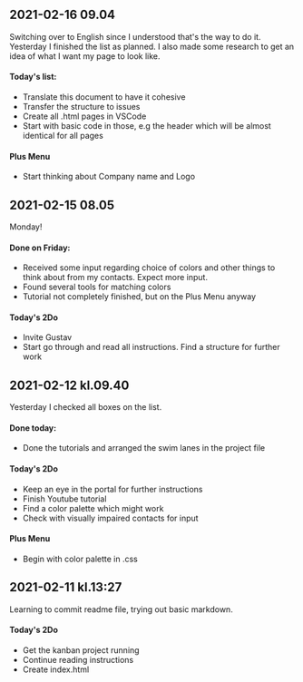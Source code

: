 ## 2021-02-16 09.04
Switching over to English since I understood that's the way to do it. 
Yesterday I finished the list as planned. I also made some research to get an idea of what I want my page to look like. 

#### Today's list:
* Translate this document to have it cohesive
* Transfer the structure to issues
* Create all .html pages in VSCode
* Start with basic code in those, e.g the header which will be almost identical for all pages

#### Plus Menu
* Start thinking about Company name and Logo


## 2021-02-15 08.05
Monday! 
#### Done on Friday:
* Received some input regarding choice of colors and other things to think about from my contacts. Expect more input. 
* Found several tools for matching colors
* Tutorial not completely finished, but on the Plus Menu anyway

#### Today's 2Do
* Invite Gustav
* Start go through and read all instructions. Find a structure for further work

## 2021-02-12 kl.09.40
Yesterday I checked all boxes on the list. 

#### Done today:
* Done the tutorials and arranged the swim lanes in the project file

#### Today's 2Do
* Keep an eye in the portal for further instructions
* Finish Youtube tutorial
* Find a color palette which might work
* Check with visually impaired contacts for input

#### Plus Menu
* Begin with color palette in .css


## 2021-02-11 kl.13:27
Learning to commit readme file, trying out basic markdown. 
#### Today's 2Do
* Get the kanban project running
* Continue reading instructions
* Create index.html
